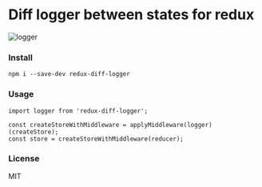 # Diff logger between states for redux

![logger](http://i.imgur.com/xuHwmLp.png)

### Install
`npm i --save-dev redux-diff-logger`

### Usage
```
import logger from 'redux-diff-logger';

const createStoreWithMiddleware = applyMiddleware(logger)(createStore);
const store = createStoreWithMiddleware(reducer);
```

### License
MIT
